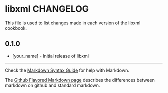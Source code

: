 libxml CHANGELOG
================

This file is used to list changes made in each version of the libxml cookbook.

0.1.0
-----
- [your_name] - Initial release of libxml

- - -
Check the [Markdown Syntax Guide](http://daringfireball.net/projects/markdown/syntax) for help with Markdown.

The [Github Flavored Markdown page](http://github.github.com/github-flavored-markdown/) describes the differences between markdown on github and standard markdown.

